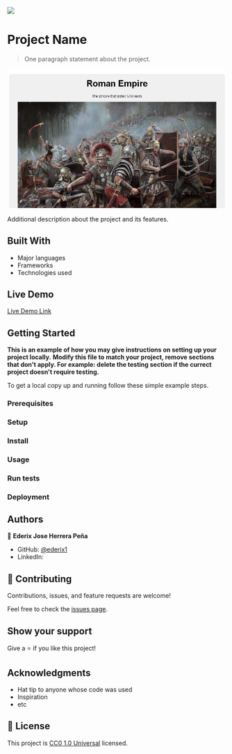 ![](https://img.shields.io/badge/Uneweb-blue)

# Project Name

> One paragraph statement about the project.

![screenshot](./roma.png)

Additional description about the project and its features.

## Built With

- Major languages
- Frameworks
- Technologies used

## Live Demo

[Live Demo Link](https://ederix1.github.io/Build-a-Tribute-Page/)


## Getting Started

**This is an example of how you may give instructions on setting up your project locally.**
**Modify this file to match your project, remove sections that don't apply. For example: delete the testing section if the currect project doesn't require testing.**


To get a local copy up and running follow these simple example steps.

### Prerequisites

### Setup

### Install

### Usage

### Run tests

### Deployment



## Authors

👤 **Ederix Jose Herrera Peña**

- GitHub: [@ederix1](https://github.com/ederix1)
- LinkedIn:



## 🤝 Contributing

Contributions, issues, and feature requests are welcome!

Feel free to check the [issues page](https://github.com/ederix1/Build-a-Tribute-Page/issues/).

## Show your support

Give a ⭐️ if you like this project!

## Acknowledgments

- Hat tip to anyone whose code was used
- Inspiration
- etc

## 📝 License

This project is [CC0 1.0 Universal](LICENSE) licensed.